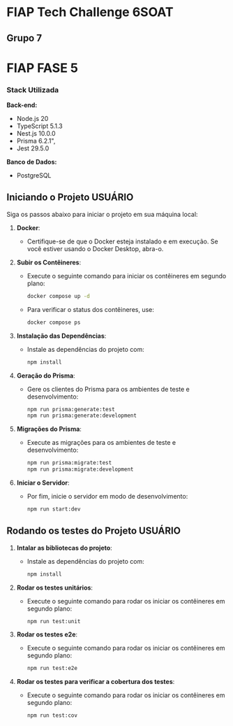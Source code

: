 # FIAP Tech Challenge 6SOAT

## Grupo 7

# FIAP FASE 5

### Stack Utilizada

**Back-end:**

- Node.js    20
- TypeScript 5.1.3
- Nest.js    10.0.0
- Prisma     6.2.1",
- Jest       29.5.0

**Banco de Dados:**

- PostgreSQL


## Iniciando o Projeto USUÁRIO

Siga os passos abaixo para iniciar o projeto em sua máquina local:

1. **Docker**: 
   - Certifique-se de que o Docker esteja instalado e em execução. Se você estiver usando o Docker Desktop, abra-o.

2. **Subir os Contêineres**:
   - Execute o seguinte comando para iniciar os contêineres em segundo plano:
     ```bash
     docker compose up -d
     ```
   - Para verificar o status dos contêineres, use:
     ```bash
     docker compose ps
     ```

3. **Instalação das Dependências**:
   - Instale as dependências do projeto com:
     ```bash
     npm install
     ```

4. **Geração do Prisma**:
   - Gere os clientes do Prisma para os ambientes de teste e desenvolvimento:
     ```bash
     npm run prisma:generate:test
     npm run prisma:generate:development
     ```

5. **Migrações do Prisma**:
   - Execute as migrações para os ambientes de teste e desenvolvimento:
     ```bash
     npm run prisma:migrate:test
     npm run prisma:migrate:development
     ```

6. **Iniciar o Servidor**:
   - Por fim, inicie o servidor em modo de desenvolvimento:
     ```bash
     npm run start:dev
     ```



## Rodando os testes do Projeto USUÁRIO

1. **Intalar as bibliotecas do projeto**: 
   - Instale as dependências do projeto com:
     ```bash
     npm install
     ```

2. **Rodar os testes unitários**:
   - Execute o seguinte comando para rodar os iniciar os contêineres em segundo plano:
     ```bash
     npm run test:unit
     ```
   
3. **Rodar os testes e2e**:
   - Execute o seguinte comando para rodar os iniciar os contêineres em segundo plano:
     ```bash
     npm run test:e2e
     ```

4. **Rodar os testes para verificar a cobertura dos testes**:
   - Execute o seguinte comando para rodar os iniciar os contêineres em segundo plano:
     ```bash
     npm run test:cov
     ```